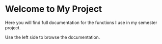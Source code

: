 # Welcome to My Project

Here you will find full documentation for the functions I use in my semester project.

Use the left side to browse the documentation.